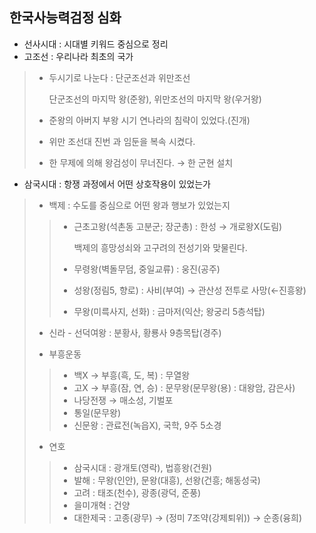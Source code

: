 ## 한국사능력검정 심화 

- 선사시대 : 시대별 키워드 중심으로 정리 
- 고조선 : 우리나라 최초의 국가 

> * 두시기로 나눈다 : 단군조선과 위만조선
>
>   단군조선의 마지막 왕(준왕), 위만조선의 마지막 왕(우거왕)
>
> * 준왕의 아버지 부왕 시기 연나라의 침략이 있었다.(진개)
>
> * 위만 조선대 진번 과 임둔을 복속 시켰다.
>
> * 한 무제에 의해 왕검성이 무너진다. → 한 군현 설치 

- 삼국시대 : 항쟁 과정에서 어떤 상호작용이 있었는가 

> - 백제 : 수도를 중심으로 어떤 왕과 행보가 있었는지 
>
> > * 근초고왕(석촌동 고분군; 장군총) : 한성 → 개로왕X(도림)
> >
> >   백제의 흥망성쇠와 고구려의 전성기와 맞물린다. 
> >
> > * 무령왕(벽돌무덤, 중일교류) : 웅진(공주)
> >
> > * 성왕(정림5, 향로) : 사비(부여) → 관산성 전투로 사망(←진흥왕)
> >
> > * 무왕(미륵사지, 선화) : 금마저(익산; 왕궁리 5층석탑) 
>
> - 신라 - 선덕여왕 : 분황사, 황룡사 9층목탑(경주)
>
> * 부흥운동 
>
> > * 백X → 부흥(흑, 도, 복) : 무열왕
> > * 고X → 부흥(잠, 연, 승) : 문무왕(문무왕(용) : 대왕암, 감은사)
> > * 나당전쟁 → 매소성, 기벌포 
> > * 통일(문무왕)
> > * 신문왕 : 관료전(녹읍X), 국학, 9주 5소경 
>
> * 연호 
>
> > * 삼국시대 : 광개토(영락), 법흥왕(건원)
> > * 발해 : 무왕(인안), 문왕(대흥), 선왕(건흥; 해동성국)
> > * 고려 : 태조(천수), 광종(광덕, 준풍)
> > * 을미개혁 : 건양 
> > * 대한제국 : 고종(광무) → (정미 7조약(강제퇴위)) → 순종(융희)